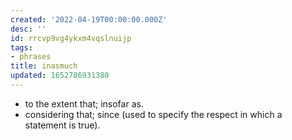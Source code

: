 ```yaml
---
created: '2022-04-19T00:00:00.000Z'
desc: ''
id: rrcvp9vg4ykxm4vqslnuijp
tags:
- phrases
title: inasmuch
updated: 1652786931380
---
```

   
   
- to the extent that; insofar as.   
- considering that; since (used to specify the respect in which a statement is true).